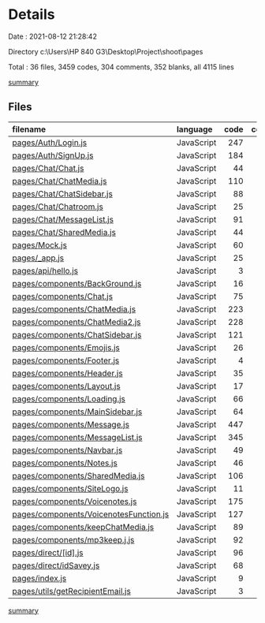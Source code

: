 # Details

Date : 2021-08-12 21:28:42

Directory c:\Users\HP 840 G3\Desktop\Project\shoot\pages

Total : 36 files,  3459 codes, 304 comments, 352 blanks, all 4115 lines

[summary](results.md)

## Files
| filename | language | code | comment | blank | total |
| :--- | :--- | ---: | ---: | ---: | ---: |
| [pages/Auth/Login.js](/pages/Auth/Login.js) | JavaScript | 247 | 2 | 25 | 274 |
| [pages/Auth/SignUp.js](/pages/Auth/SignUp.js) | JavaScript | 184 | 1 | 11 | 196 |
| [pages/Chat/Chat.js](/pages/Chat/Chat.js) | JavaScript | 44 | 1 | 7 | 52 |
| [pages/Chat/ChatMedia.js](/pages/Chat/ChatMedia.js) | JavaScript | 110 | 0 | 10 | 120 |
| [pages/Chat/ChatSidebar.js](/pages/Chat/ChatSidebar.js) | JavaScript | 88 | 0 | 9 | 97 |
| [pages/Chat/Chatroom.js](/pages/Chat/Chatroom.js) | JavaScript | 25 | 0 | 6 | 31 |
| [pages/Chat/MessageList.js](/pages/Chat/MessageList.js) | JavaScript | 91 | 0 | 7 | 98 |
| [pages/Chat/SharedMedia.js](/pages/Chat/SharedMedia.js) | JavaScript | 44 | 0 | 4 | 48 |
| [pages/Mock.js](/pages/Mock.js) | JavaScript | 60 | 0 | 2 | 62 |
| [pages/_app.js](/pages/_app.js) | JavaScript | 25 | 10 | 7 | 42 |
| [pages/api/hello.js](/pages/api/hello.js) | JavaScript | 3 | 1 | 2 | 6 |
| [pages/components/BackGround.js](/pages/components/BackGround.js) | JavaScript | 16 | 0 | 3 | 19 |
| [pages/components/Chat.js](/pages/components/Chat.js) | JavaScript | 75 | 1 | 9 | 85 |
| [pages/components/ChatMedia.js](/pages/components/ChatMedia.js) | JavaScript | 223 | 116 | 23 | 362 |
| [pages/components/ChatMedia2.js](/pages/components/ChatMedia2.js) | JavaScript | 228 | 119 | 23 | 370 |
| [pages/components/ChatSidebar.js](/pages/components/ChatSidebar.js) | JavaScript | 121 | 0 | 11 | 132 |
| [pages/components/Emojis.js](/pages/components/Emojis.js) | JavaScript | 26 | 0 | 3 | 29 |
| [pages/components/Footer.js](/pages/components/Footer.js) | JavaScript | 4 | 0 | 2 | 6 |
| [pages/components/Header.js](/pages/components/Header.js) | JavaScript | 35 | 13 | 8 | 56 |
| [pages/components/Layout.js](/pages/components/Layout.js) | JavaScript | 17 | 0 | 3 | 20 |
| [pages/components/Loading.js](/pages/components/Loading.js) | JavaScript | 66 | 0 | 6 | 72 |
| [pages/components/MainSidebar.js](/pages/components/MainSidebar.js) | JavaScript | 64 | 0 | 5 | 69 |
| [pages/components/Message.js](/pages/components/Message.js) | JavaScript | 447 | 1 | 26 | 474 |
| [pages/components/MessageList.js](/pages/components/MessageList.js) | JavaScript | 345 | 12 | 42 | 399 |
| [pages/components/Navbar.js](/pages/components/Navbar.js) | JavaScript | 49 | 0 | 3 | 52 |
| [pages/components/Notes.js](/pages/components/Notes.js) | JavaScript | 46 | 0 | 4 | 50 |
| [pages/components/SharedMedia.js](/pages/components/SharedMedia.js) | JavaScript | 106 | 0 | 11 | 117 |
| [pages/components/SiteLogo.js](/pages/components/SiteLogo.js) | JavaScript | 11 | 0 | 2 | 13 |
| [pages/components/Voicenotes.js](/pages/components/Voicenotes.js) | JavaScript | 175 | 2 | 19 | 196 |
| [pages/components/VoicenotesFunction.js](/pages/components/VoicenotesFunction.js) | JavaScript | 127 | 0 | 15 | 142 |
| [pages/components/keepChatMedia.js](/pages/components/keepChatMedia.js) | JavaScript | 89 | 21 | 10 | 120 |
| [pages/components/mp3keep.j.js](/pages/components/mp3keep.j.js) | JavaScript | 92 | 0 | 2 | 94 |
| [pages/direct/[id].js](/pages/direct/[id].js) | JavaScript | 96 | 2 | 16 | 114 |
| [pages/direct/idSavey.js](/pages/direct/idSavey.js) | JavaScript | 68 | 2 | 13 | 83 |
| [pages/index.js](/pages/index.js) | JavaScript | 9 | 0 | 2 | 11 |
| [pages/utils/getRecipientEmail.js](/pages/utils/getRecipientEmail.js) | JavaScript | 3 | 0 | 1 | 4 |

[summary](results.md)